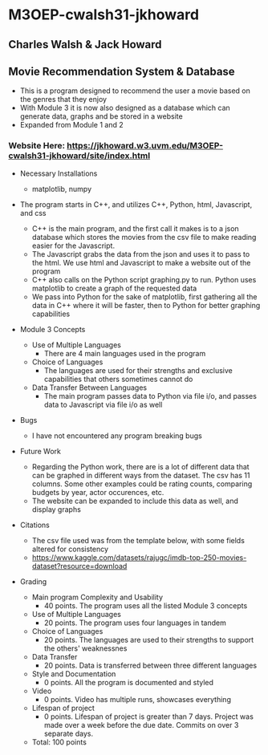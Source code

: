 # M3OEP-cwalsh31-jkhoward

## Charles Walsh & Jack Howard

## Movie Recommendation System & Database
* This is a program designed to recommend the user a movie based on the genres that they enjoy
* With Module 3 it is now also designed as a database which can generate data, graphs and be stored in a website
* Expanded from Module 1 and 2

### Website Here: https://jkhoward.w3.uvm.edu/M3OEP-cwalsh31-jkhoward/site/index.html

* Necessary Installations
    * matplotlib, numpy

* The program starts in C++, and utilizes C++, Python, html, Javascript, and css
    * C++ is the main program, and the first call it makes is to a json database which stores the movies from the csv file to make reading easier for the Javascript.
    * The Javascript grabs the data from the json and uses it to pass to the html. We use html and Javascript to make a website out of the program
    * C++ also calls on the Python script graphing.py to run. Python uses matplotlib to create a graph of the requested data
    * We pass into Python for the sake of matplotlib, first gathering all the data in C++ where it will be faster, then to Python for better graphing capabilities

* Module 3 Concepts
    * Use of Multiple Languages
        * There are 4 main languages used in the program
    * Choice of Languages
        * The languages are used for their strengths and exclusive capabilities that others sometimes cannot do
    * Data Transfer Between Languages
        * The main program passes data to Python via file i/o, and passes data to Javascript via file i/o as well

* Bugs
    * I have not encountered any program breaking bugs

* Future Work
    * Regarding the Python work, there are is a lot of different data that can be graphed in different ways from the dataset. The csv has 11 columns. Some other examples could be rating counts, comparing budgets by year, actor occurences, etc.
    * The website can be expanded to include this data as well, and display graphs

* Citations
    * The csv file used was from the template below, with some fields altered for consistency
    * https://www.kaggle.com/datasets/rajugc/imdb-top-250-movies-dataset?resource=download

* Grading
    * Main program Complexity and Usability
        * 40 points. The program uses all the listed Module 3 concepts
    * Use of Multiple Languages
        * 20 points. The program uses four languages in tandem
    * Choice of Languages
        * 20 points. The languages are used to their strengths to support the others' weaknessnes
    * Data Transfer
        * 20 points. Data is transferred between three different languages
    * Style and Documentation
        * 0 points. All the program is documented and styled
    * Video
        * 0 points. Video has multiple runs, showcases everything
    * Lifespan of project
        * 0 points. Lifespan of project is greater than 7 days. Project was made over a week before the due date. Commits on over 3 separate days.
    * Total: 100 points